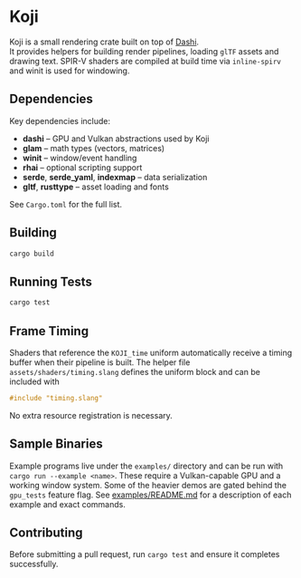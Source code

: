 # Koji

Koji is a small rendering crate built on top of [Dashi](https://github.com/JordanHendl/dashi).  
It provides helpers for building render pipelines, loading `glTF` assets and drawing text.
SPIR-V shaders are compiled at build time via `inline-spirv` and winit is used for windowing.


## Dependencies

Key dependencies include:

- **dashi** &ndash; GPU and Vulkan abstractions used by Koji
- **glam** &ndash; math types (vectors, matrices)
- **winit** &ndash; window/event handling
- **rhai** &ndash; optional scripting support
- **serde**, **serde_yaml**, **indexmap** &ndash; data serialization
- **gltf**, **rusttype** &ndash; asset loading and fonts

See `Cargo.toml` for the full list.

## Building

```bash
cargo build
```

## Running Tests

```bash
cargo test
```

## Frame Timing

Shaders that reference the `KOJI_time` uniform automatically receive a timing
buffer when their pipeline is built. The helper file
`assets/shaders/timing.slang` defines the uniform block and can be included with

```glsl
#include "timing.slang"
```

No extra resource registration is necessary.

## Sample Binaries

Example programs live under the `examples/` directory and can be run with
`cargo run --example <name>`. These require a Vulkan-capable GPU and a working
window system. Some of the heavier demos are gated behind the `gpu_tests`
feature flag. See [examples/README.md](examples/README.md) for a description of
each example and exact commands.

## Contributing

Before submitting a pull request, run `cargo test` and ensure it completes successfully.
